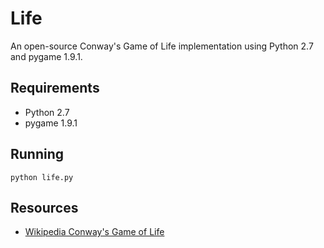Life
====

An open-source Conway's Game of Life implementation using Python 2.7 and pygame 1.9.1.

## Requirements
* Python 2.7
* pygame 1.9.1

## Running
```
python life.py
```

## Resources
* [Wikipedia Conway's Game of Life](https://en.wikipedia.org/wiki/Conway%27s_Game_of_Life)
